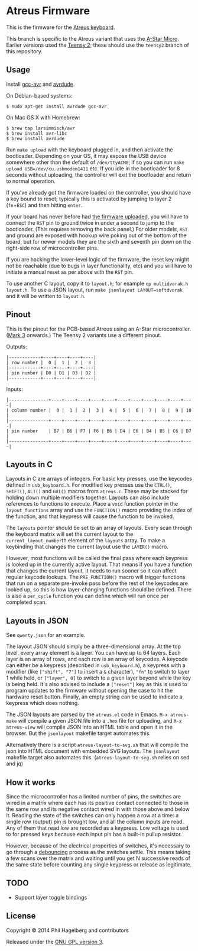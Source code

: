 # Atreus Firmware

This is the firmware for the [Atreus keyboard](https://github.com/technomancy/atreus).

This branch is specific to the Atreus variant that uses the
[A-Star Micro](http://www.pololu.com/product/3101). Earlier versions
used the [Teensy 2](http://pjrc.com/store/teensy.html); these should
use the `teensy2` branch of this repository.

## Usage

Install
[gcc-avr](http://www.nongnu.org/avr-libc/user-manual/install\_tools.html)
and [avrdude](http://www.nongnu.org/avrdude/).

On Debian-based systems:

    $ sudo apt-get install avrdude gcc-avr

On Mac OS X with Homebrew:

    $ brew tap larsimmisch/avr
    $ brew install avr-libc
    $ brew install avrdude

Run `make upload` with the keyboard plugged in, and then activate the
bootloader. Depending on your OS, it may expose the USB device
somewhere other than the default of `/dev/ttyACM0`; if so you can run
`make upload USB=/dev/cu.usbmodem1411` etc. If you idle in the
bootloader for 8 seconds without uploading, the controller will exit
the bootloader and return to normal operation.

If you've already got the firmware loaded on the controller, you
should have a key bound to reset; typically this is activated by
jumping to layer 2 (`fn`+`ESC`) and then hitting `enter`.

If your board has never before had
[the firmware uploaded](http://www.pololu.com/docs/0J61/5.3),
you will have to connect the `RST` pin to ground twice in under a
second to jump to the bootloader. (This requires removing the back panel.)
For older models, `RST` and ground are exposed with hookup wire poking
out of the bottom of the board, but for newer models they are the
sixth and seventh pin down on the right-side row of microcontroller pins.

If you are hacking the lower-level logic of the firmware, the reset
key might not be reachable (due to bugs in layer functionality, etc)
and you will have to initiate a manual reset as per above with the `RST` pin.

To use another C layout, copy it to `layout.h`; for example `cp
multidvorak.h layout.h`. To use a JSON layout, run `make jsonlayout
LAYOUT=softdvorak` and it will be written to `layout.h`.

## Pinout

This is the pinout for the PCB-based Atreus using an A-Star
microcontroller. ([Mark 3](https://github.com/technomancy/atreus/blob/master/changelog.md)
onwards.) The Teensy 2 variants use a different pinout.

Outputs:

    |------------+----+----+----+----|
    | row number |  0 |  1 |  2 |  3 |
    |------------+----+----+----+----|
    | pin number | D0 | D1 | D3 | D2 |
    |------------+----+----+----+----|

Inputs:

    |---------------+----+----+----+----+----+----+----+----+----+----+----|
    | column number |  0 |  1 |  2 |  3 |  4 |  5 |  6 |  7 |  8 |  9 | 10 |
    |---------------+----+----+----+----+----+----+----+----+----+----+----|
    | pin number    | B7 | B6 | F7 | F6 | B6 | D4 | E6 | B4 | B5 | C6 | D7 |
    |---------------+----+----+----+----+----+----+----+----+----+----+----|

## Layouts in C

Layouts in C are arrays of integers. For basic key presses, use the
keycodes defined in `usb_keyboard.h`. For modified key presses use the
`CTRL()`, `SHIFT()`, `ALT()` and `GUI()` macros from `atreus.c`. These
may be stacked for holding down multiple modifiers together. Layouts
can also include references to functions to execute. Place a `void`
function pointer in the `layout_functions` array and use the
`FUNCTION()` macro providing the index of the function, and that
keypress will cause the function to be invoked.

The `layouts` pointer should be set to an array of layouts. Every scan
through the keyboard matrix will set the current layout to the
`current_layout_number`th element of the `layouts` array. To make a
keybinding that changes the current layout use the `LAYER()` macro.

However, most functions will be called the final pass where each
keypress is looked up in the currently active layout. That means if
you have a function that changes the current layout, it needs to run
sooner so it can affect regular keycode lookups. The `PRE_FUNCTION()`
macro will trigger functions that run on a separate pre-invoke pass
before the rest of the keycodes are looked up, so this is how
layer-changing functions should be defined. There is also a
`per_cycle` function you can define which will run once per completed
scan.

## Layouts in JSON

See `qwerty.json` for an example.

The layout JSON should simply be a three-dimensional array. At the top
level, every array element is a layer. You can have up to 64
layers. Each layer is an array of rows, and each row is an array of
keycodes. A keycode can either be a keypress (described in
`usb_keyboard.h`), a keypress with a modifier (like `["shift", "7"]`
to insert a `&` character), `"fn"` to switch to layer 1 while held, or
`["layer", 0]` to switch to a given layer beyond while the key is
being held. It's also advised to include a `["reset"]` key as this is
used to program updates to the firmware without opening the case to
hit the hardware reset button. Finally, an empty string can be used to
indicate a keypress which does nothing.

The JSON layouts are parsed by the `atreus.el` code in Emacs. `M-x
atreus-make` will compile a given JSON file into a `.hex` file for
uploading, and `M-x atreus-view` will compile JSON into an HTML table
and open it in the browser. But the `jsonlayout` makefile target
automates this.

Alternatively there is a script `atreus-layout-to-svg.sh` that will
compile the json into HTML document with embedded SVG layouts. The
`jsonlayout` makefile target also automates this. 
(`atreus-layout-to-svg.sh` relies on sed and jq)

## How it works

Since the microcontroller has a limited number of pins, the switches
are wired in a matrix where each has its positive contact connected to
those in the same row and its negative contact wired in with those
above and below it. Reading the state of the switches can only happen
a row at a time: a single row (output) pin is brought low, and all the
column inputs are read. Any of them that read low are recorded as a
keypress. Low voltage is used to for pressed keys because each input
pin has a built-in pullup resistor.

However, because of the electrical properties of switches, it's
necessary to go through a
[debouncing](https://en.wikipedia.org/wiki/Switch#Contact_bounce)
process as the switches settle. This means taking a few scans over the
matrix and waiting until you get N successive reads of the same state
before counting any single keypress or release as legitimate.

## TODO

* Support layer toggle bindings

## License

Copyright © 2014 Phil Hagelberg and contributors

Released under the [GNU GPL version 3](https://www.gnu.org/licenses/gpl.html).
